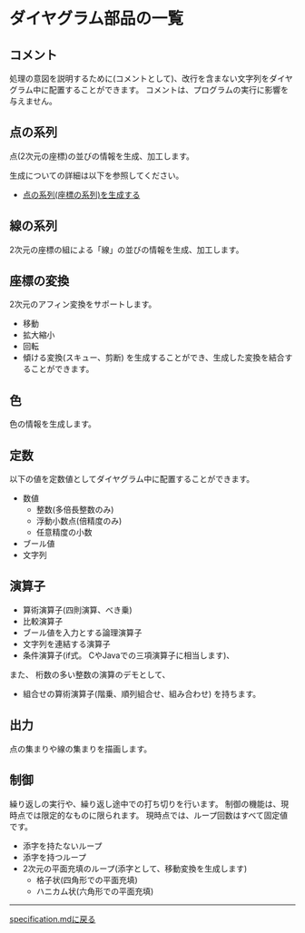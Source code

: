 # ダイヤグラム部品の一覧

## コメント

処理の意図を説明するために(コメントとして)、改行を含まない文字列をダイヤグラム中に配置することができます。
コメントは、プログラムの実行に影響を与えません。

## 点の系列

点(2次元の座標)の並びの情報を生成、加工します。

生成についての詳細は以下を参照してください。
- [点の系列(座標の系列)を生成する](./pos/series_on_circle.md)


## 線の系列

2次元の座標の組による「線」の並びの情報を生成、加工します。

## 座標の変換

2次元のアフィン変換をサポートします。
- 移動
- 拡大縮小
- 回転
- 傾ける変換(スキュー、剪断)
を生成することができ、生成した変換を結合することができます。

## 色

色の情報を生成します。

## 定数

以下の値を定数値としてダイヤグラム中に配置することができます。

- 数値
    - 整数(多倍長整数のみ)
    - 浮動小数点(倍精度のみ)
    - 任意精度の小数
- ブール値
- 文字列

## 演算子

- 算術演算子(四則演算、べき乗)
- 比較演算子
- ブール値を入力とする論理演算子
- 文字列を連結する演算子
- 条件演算子(if式。 CやJavaでの三項演算子に相当します)、

また、
桁数の多い整数の演算のデモとして、
- 組合せの算術演算子(階乗、順列組合せ、組み合わせ)
を持ちます。

## 出力

点の集まりや線の集まりを描画します。

## 制御

繰り返しの実行や、繰り返し途中での打ち切りを行います。
制御の機能は、現時点では限定的なものに限られます。
現時点では、ループ回数はすべて固定値です。

- 添字を持たないループ
- 添字を持つループ
- 2次元の平面充填のループ(添字として、移動変換を生成します)
    - 格子状(四角形での平面充填)
    - ハニカム状(六角形での平面充填)


---------------------------------------
[specification.mdに戻る](../specification.md)

